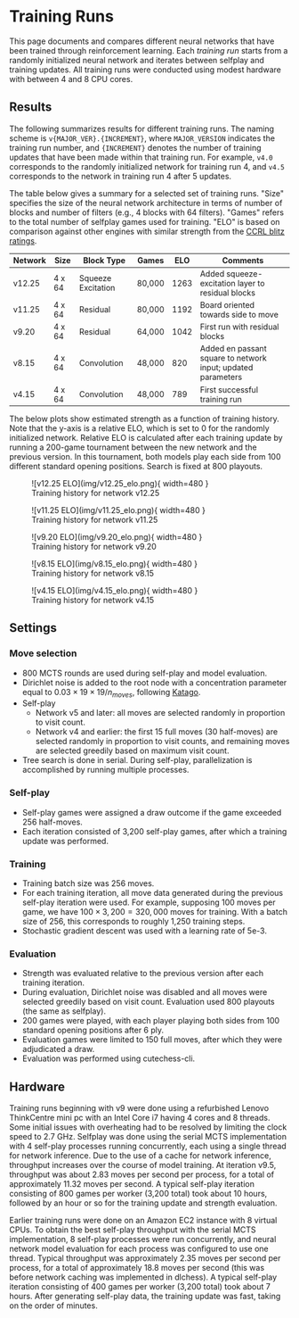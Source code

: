 # Training Runs

This page documents and compares different neural networks that have been trained
through reinforcement learning.  Each *training run* starts from a randomly initialized
neural network and iterates between selfplay and training updates.  All training runs
were conducted using modest hardware with between 4 and 8 CPU cores.

## Results

The following summarizes results for different training runs.  The naming scheme is
`v{MAJOR_VER}.{INCREMENT}`, where `MAJOR_VERSION` indicates the training run number, and
`{INCREMENT}` denotes the number of training updates that have been made within that
training run.  For example, `v4.0` corresponds to the randomly initialized network for
training run 4, and `v4.5` corresponds to the network in training run 4 after 5 updates.

The table below gives a summary for a selected set of training runs.  "Size" specifies
the size of the neural network architecture in terms of number of blocks and number of
filters (e.g., 4 blocks with 64 filters).  "Games" refers to the total number of
selfplay games used for training.  "ELO" is based on comparison against other
engines with similar strength from the [CCRL blitz
ratings](https://computerchess.org.uk/ccrl/404/).

| Network | Size   | Block Type         | Games  | ELO  | Comments                                                     |
|---------|--------|--------------------|--------|------|--------------------------------------------------------------|
| v12.25  | 4 x 64 | Squeeze Excitation | 80,000 | 1263 | Added squeeze-excitation layer to residual blocks            |
| v11.25  | 4 x 64 | Residual           | 80,000 | 1192 | Board oriented towards side to move                          |
| v9.20   | 4 x 64 | Residual           | 64,000 | 1042 | First run with residual blocks                               |
| v8.15   | 4 x 64 | Convolution        | 48,000 | 820  | Added en passant square to network input; updated parameters |
| v4.15   | 4 x 64 | Convolution        | 48,000 | 789  | First successful training run                                |

The below plots show estimated strength as a function of training history.  Note that
the y-axis is a relative ELO, which is set to 0 for the randomly initialized network.
Relative ELO is calculated after each training update by running a 200-game tournament
between the new network and the previous version.  In this tournament, both models play
each side from 100 different standard opening positions.  Search is fixed at 800
playouts.

<figure markdown="span">
  ![v12.25 ELO](img/v12.25_elo.png){ width=480 }
  <figcaption>Training history for network v12.25</figcaption>
</figure>

<figure markdown="span">
  ![v11.25 ELO](img/v11.25_elo.png){ width=480 }
  <figcaption>Training history for network v11.25</figcaption>
</figure>

<figure markdown="span">
  ![v9.20 ELO](img/v9.20_elo.png){ width=480 }
  <figcaption>Training history for network v9.20</figcaption>
</figure>

<figure markdown="span">
  ![v8.15 ELO](img/v8.15_elo.png){ width=480 }
  <figcaption>Training history for network v8.15</figcaption>
</figure>


<figure markdown="span">
  ![v4.15 ELO](img/v4.15_elo.png){ width=480 }
  <figcaption>Training history for network v4.15</figcaption>
</figure>


## Settings

### Move selection

* 800 MCTS rounds are used during self-play and model evaluation.
* Dirichlet noise is added to the root node with a concentration parameter equal to $0.03 \times 19 \times 19 / n_{moves}$, following [Katago](https://arxiv.org/abs/1902.10565).
* Self-play
    * Network v5 and later: all moves are selected randomly in proportion to visit count.
    * Network v4 and earlier: the first 15 full moves (30 half-moves) are selected randomly in proportion to visit counts, and remaining moves are selected greedily based on maximum visit count.
* Tree search is done in serial.  During self-play, parallelization is accomplished by running multiple processes.

### Self-play

* Self-play games were assigned a draw outcome if the game exceeded 256 half-moves.
* Each iteration consisted of 3,200 self-play games, after which a training update was performed.

### Training

* Training batch size was 256 moves.
* For each training iteration, all move data generated during the previous self-play
  iteration were used.  For example, supposing 100 moves per game, we have $100 \times
  3,200 = 320,000$ moves for training.  With a batch size of 256, this corresponds to
  roughly 1,250 training steps.
* Stochastic gradient descent was used with a learning rate of 5e-3.

### Evaluation

* Strength was evaluated relative to the previous version after each training iteration.
* During evaluation, Dirichlet noise was disabled and all moves were selected greedily
  based on visit count.  Evaluation used 800 playouts (the same as selfplay).
* 200 games were played, with each player playing both sides from 100 standard opening
  positions after 6 ply.
* Evaluation games were limited to 150 full moves, after which they were adjudicated a draw.
* Evaluation was performed using cutechess-cli.

## Hardware

Training runs beginning with v9 were done using a refurbished Lenovo ThinkCentre mini pc
with an Intel Core i7 having 4 cores and 8 threads.  Some initial issues with
overheating had to be resolved by limiting the clock speed to 2.7 GHz.  Selfplay was
done using the serial MCTS implementation with 4 self-play processes running
concurrently, each using a single thread for network inference.  Due to the use of a
cache for network inference, throughput increases over the course of model training.  At
iteration v9.5, throughput was about 2.83 moves per second per process, for a total of
approximately 11.32 moves per second.  A typical self-play iteration consisting of 800
games per worker (3,200 total) took about 10 hours, followed by an hour or so for the
training update and strength evaluation.

Earlier training runs were done on an Amazon EC2 instance with 8 virtual CPUs.  To
obtain the best self-play throughput with the serial MCTS implementation, 8 self-play
processes were run concurrently, and neural network model evaluation for each process
was configured to use one thread.  Typical throughput was approximately 2.35 moves per
second per process, for a total of approximately 18.8 moves per second (this was before
network caching was implemented in dlchess).  A typical self-play iteration consisting
of 400 games per worker (3,200 total) took about 7 hours.  After generating self-play
data, the training update was fast, taking on the order of minutes.
